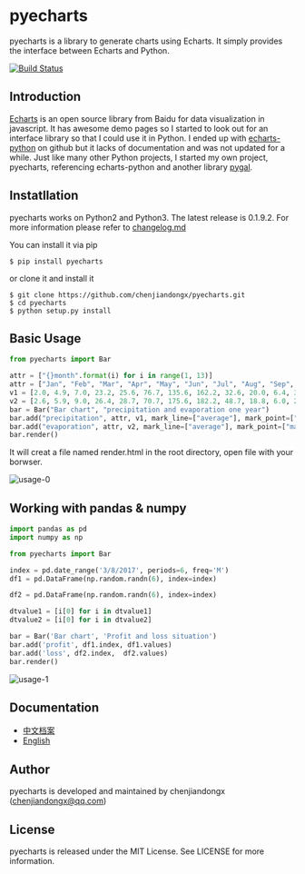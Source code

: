 # pyecharts

pyecharts is a library to generate charts using Echarts. It simply provides the interface between Echarts and Python.

[![Build Status](https://travis-ci.org/chenjiandongx/pyecharts.svg?branch=master)](https://travis-ci.org/chenjiandongx/pyecharts)  

## Introduction
[Echarts](https://github.com/ecomfe/echarts) is an open source library from Baidu for data visualization in javascript. It has awesome demo pages so I started to look out for an interface library so that I could use it in Python. I ended up with [echarts-python](https://github.com/yufeiminds/echarts-python) on github but it lacks of documentation and was not updated for a while. Just like many other Python projects, I started my own project, pyecharts, referencing echarts-python and another library [pygal](https://github.com/Kozea/pygal).

## Instatllation
pyecharts works on Python2 and Python3. The latest release is 0.1.9.2. For more information please refer to [changelog.md](https://github.com/chenjiandongx/pyecharts/blob/master/changelog.md)  

You can install it via pip
```
$ pip install pyecharts
```

or clone it and install it
```
$ git clone https://github.com/chenjiandongx/pyecharts.git
$ cd pyecharts
$ python setup.py install
```

## Basic Usage
```python
from pyecharts import Bar

attr = ["{}month".format(i) for i in range(1, 13)]
attr = ["Jan", "Feb", "Mar", "Apr", "May", "Jun", "Jul", "Aug", "Sep", "Oct", "Nov", "Dec"]
v1 = [2.0, 4.9, 7.0, 23.2, 25.6, 76.7, 135.6, 162.2, 32.6, 20.0, 6.4, 3.3]
v2 = [2.6, 5.9, 9.0, 26.4, 28.7, 70.7, 175.6, 182.2, 48.7, 18.8, 6.0, 2.3]
bar = Bar("Bar chart", "precipitation and evaporation one year")
bar.add("precipitation", attr, v1, mark_line=["average"], mark_point=["max", "min"])
bar.add("evaporation", attr, v2, mark_line=["average"], mark_point=["max", "min"])
bar.render()
```

It will creat a file named render.html in the root directory, open file with your borwser.  

![usage-0](https://github.com/chenjiandongx/pyecharts/blob/master/images/usage-0.gif)

## Working with pandas & numpy
```python
import pandas as pd
import numpy as np

from pyecharts import Bar

index = pd.date_range('3/8/2017', periods=6, freq='M')
df1 = pd.DataFrame(np.random.randn(6), index=index)

df2 = pd.DataFrame(np.random.randn(6), index=index)

dtvalue1 = [i[0] for i in dtvalue1]
dtvalue2 = [i[0] for i in dtvalue2]

bar = Bar('Bar chart', 'Profit and loss situation')
bar.add('profit', df1.index, df1.values)
bar.add('loss', df2.index,  df2.values)
bar.render()
```
![usage-1](https://github.com/chenjiandongx/pyecharts/blob/master/images/usage-1.png)

## Documentation
* [中文档案](https://github.com/chenjiandongx/pyecharts/blob/master/document/doc_zh_CN.md)
* [English](https://github.com/chenjiandongx/pyecharts/blob/master/document/doc_en_US.md)

## Author
pyecharts is developed and maintained by chenjiandongx ([chenjiandongx@qq.com](chenjiandongx@qq.com))

## License
pyecharts is released under the MIT License. See LICENSE for more information.

